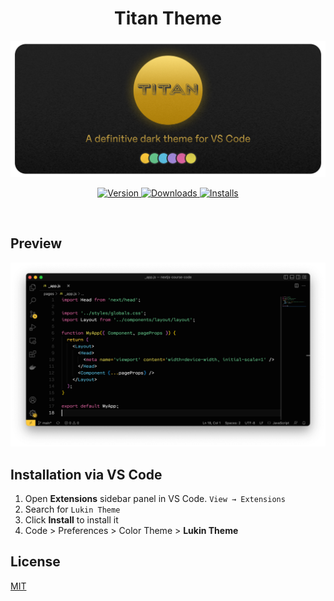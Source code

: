 <h1 align="center">
  Titan Theme
</h1>

![Titan Banner](./docs/banner.png)

<p align="center">
  <a href="https://marketplace.visualstudio.com/items?itemName=diogomoretti.titan-vscode-theme">
    <img alt="Version" src="https://img.shields.io/visual-studio-marketplace/v/diogomoretti.titan-vscode-theme?style=for-the-badge" />
  </a>
  <a href="https://marketplace.visualstudio.com/items?itemName=diogomoretti.titan-vscode-theme">
    <img alt="Downloads" src="https://img.shields.io/visual-studio-marketplace/d/diogomoretti.titan-vscode-theme?style=for-the-badge" />
  </a>
  <a href="https://marketplace.visualstudio.com/items?itemName=diogomoretti.titan-vscode-theme">
    <img alt="Installs" src="https://img.shields.io/visual-studio-marketplace/i/diogomoretti.titan-vscode-theme?style=for-the-badge" />
  </a>
</p>

<br>

## Preview

![Titan Banner](./docs/titan-screenshot.png)

## Installation via VS Code

1. Open **Extensions** sidebar panel in VS Code. `View → Extensions`
2. Search for `Lukin Theme`
3. Click **Install** to install it
4. Code > Preferences > Color Theme > **Lukin Theme**

## License

[MIT](./license.md)
